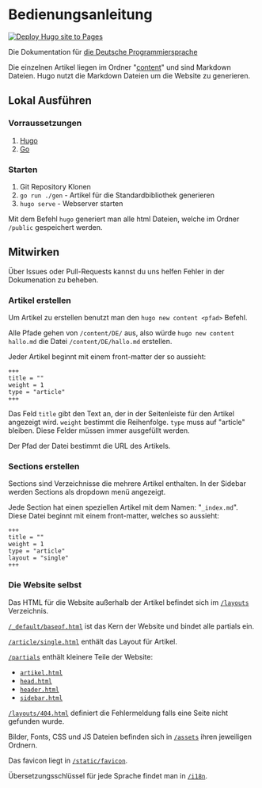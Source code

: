 # Bedienungsanleitung 
[![Deploy Hugo site to Pages](https://github.com/DDP-Projekt/Bedienungsanleitung/actions/workflows/hugo.yaml/badge.svg)](https://github.com/DDP-Projekt/Bedienungsanleitung/actions/workflows/hugo.yaml)

Die Dokumentation für [die Deutsche Programmiersprache](https://github.com/DDP-Projekt/Kompilierer)

Die einzelnen Artikel liegen im Ordner "[content](content)" und sind Markdown Dateien.
Hugo nutzt die Markdown Dateien um die Website zu generieren.

## Lokal Ausführen
### Vorraussetzungen
1. [Hugo](https://gohugo.io/installation/)
2. [Go](https://go.dev/dl/)

### Starten
1. Git Repository Klonen
2. `go run ./gen` - Artikel für die Standardbibliothek generieren
3. `hugo serve` - Webserver starten

Mit dem Befehl `hugo` generiert man alle html Dateien, welche im Ordner `/public` gespeichert werden.

## Mitwirken
Über Issues oder Pull-Requests kannst du uns helfen Fehler in der Dokumenation zu beheben.

### Artikel erstellen
Um Artikel zu erstellen benutzt man den `hugo new content <pfad>` Befehl.

Alle Pfade gehen von `/content/DE/` aus, also würde `hugo new content hallo.md` die Datei `/content/DE/hallo.md` erstellen.

Jeder Artikel beginnt mit einem front-matter der so aussieht:
```
+++
title = ""
weight = 1
type = "article"
+++
```

Das Feld `title` gibt den Text an, der in der Seitenleiste für den Artikel angezeigt wird. `weight` bestimmt die Reihenfolge. `type` muss auf "article" bleiben. Diese Felder müssen immer ausgefüllt werden.

Der Pfad der Datei bestimmt die URL des Artikels.

### Sections erstellen
Sections sind Verzeichnisse die mehrere Artikel enthalten. In der Sidebar werden Sections als dropdown menü angezeigt.

Jede Section hat einen speziellen Artikel mit dem Namen: "`_index.md`".
Diese Datei beginnt mit einem front-matter, welches so aussieht:
```
+++
title = ""
weight = 1
type = "article"
layout = "single"
+++
```

### Die Website selbst
Das HTML für die Website außerhalb der Artikel befindet sich im [`/layouts`](/layouts/) Verzeichnis.

[`/_default/baseof.html`](/layouts/_default/baseof.html) ist das Kern der Website und bindet alle partials ein.

[`/article/single.html`](/layouts/article/single.html) enthält das Layout für Artikel.

[`/partials`](/layouts/partials/) enthält kleinere Teile der Website:
- [`artikel.html`](/layouts/partials/artikel.html)
- [`head.html`](/layouts/partials/head.html)
- [`header.html`](/layouts/partials/header.html)
- [`sidebar.html`](/layouts/partials/sidebar.html)

[`/layouts/404.html`](/layouts/404.html) definiert die Fehlermeldung falls eine Seite nicht gefunden wurde.

Bilder, Fonts, CSS und JS Dateien befinden sich in [`/assets`](/assets/) ihren jeweiligen Ordnern.

Das favicon liegt in [`/static/favicon`](/static/favicon/).

Übersetzungsschlüssel für jede Sprache findet man in [`/i18n`](/i18n/).
